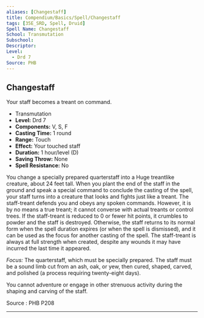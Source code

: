 ```yaml
---
aliases: [Changestaff]
title: Compendium/Basics/Spell/Changestaff
tags: [35E_SRD, Spell, Druid]
Spell Name: Changestaff
School: Transmutation
Subschool: 
Descriptor: 
Level:
  - Drd 7
Source: PHB
---
```



## Changestaff

Your staff becomes a treant on command.

*   Transmutation
*   **Level:** Drd 7
*   **Components:** V, S, F
*   **Casting Time:** 1 round
*   **Range:** Touch
*   **Effect:** Your touched staff
*   **Duration:** 1 hour/level (D)
*   **Saving Throw:** None
*   **Spell Resistance:** No

<p>You change a specially prepared quarterstaff into a Huge treantlike creature, about 24 feet tall. When you plant the end of the staff in the ground and speak a special command to conclude the casting of the spell, your staff turns into a creature that looks and fights just like a treant. The staff-treant defends you and obeys any spoken commands. However, it is by no means a true treant; it cannot converse with actual treants or control trees. If the staff-treant is reduced to 0 or fewer hit points, it crumbles to powder and the staff is destroyed. Otherwise, the staff returns to its normal form when the spell duration expires (or when the spell is dismissed), and it can be used as the focus for another casting of the spell. The staff-treant is always at full strength when created, despite any wounds it may have incurred the last time it appeared.</p><p><i>Focus:</i> The quarterstaff, which must be specially prepared. The staff must be a sound limb cut from an ash, oak, or yew, then cured, shaped, carved, and polished (a process requiring twenty-eight days).</p><p>You cannot adventure or engage in other strenuous activity during the shaping and carving of the staff.</p>

Source : PHB P208

---

